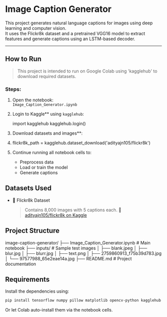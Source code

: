 

# Image Caption Generator

This project generates natural language captions for images using deep learning and computer vision.  
It uses the Flickr8k dataset and a pretrained VGG16 model to extract features and generate captions using an LSTM-based decoder.

---

## How to Run

> This project is intended to run on Google Colab using 'kagglehub' to download required datasets.

### Steps:

1. Open the notebook:  
   `Image_Caption_Generator.ipynb`

2. Login to Kaggle** using `kagglehub`:
  
   import kagglehub
   kagglehub.login()


3. Download datasets and images**:
  
4. flickr8k_path = kagglehub.dataset_download('adityajn105/flickr8k')
   


5. Continue running all notebook cells to:

   * Preprocess data
   * Load or train the model
   * Generate captions


##  Datasets Used

* 📁 Flickr8k Dataset

  > Contains 8,000 images with 5 captions each.
  > 🔗 [adityajn105/flickr8k on Kaggle](https://www.kaggle.com/datasets/adityajn105/flickr8k)



##  Project Structure


image-caption-generator/
├── Image_Caption_Generator.ipynb   # Main notebook
├── inputs/                         # Sample test images
│   ├── blank.jpeg
│   ├── blur.jpg
│   ├── blurr.jpg
│   ├── text.png
│   ├── 2759860913_f75b39d783.jpg
│   └── 97577988_65e2eae14a.jpg
├── README.md                       # Project documentation


## Requirements

Install the dependencies using:

```bash
pip install tensorflow numpy pillow matplotlib opencv-python kagglehub
```

Or let Colab auto-install them via the notebook cells.




